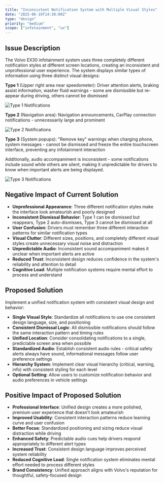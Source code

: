 ```yaml
---
title: "Inconsistent Notification System with Multiple Visual Styles"
date: "2025-06-19T14:30:00Z"
type: "design"
priority: "medium"
scope: ["infotainment", "ux"]
---
```


## Issue Description

The Volvo EX30 infotainment system uses three completely different notification styles at different screen locations, creating an inconsistent and unprofessional user experience. The system displays similar types of information using three distinct visual designs:

**Type 1** (Upper right area near speedometer): Driver attention alerts, braking assist information, washer fluid warnings - some are dismissible but re-appear during driving, others cannot be dismissed

![Type 1 Notifications](/issues/49-1.jpeg)

**Type 2** (Navigation area): Navigation announcements, CarPlay connection notifications - unnecessarily large and prominent

![Type 2 Notifications](/issues/49-2.JPG)

**Type 3** (System popups): "Remove key" warnings when charging phone, system messages - cannot be dismissed and freeze the entire touchscreen interface, preventing any infotainment interaction

Additionally, audio accompaniment is inconsistent - some notifications include sound while others are silent, making it unpredictable for drivers to know when important alerts are being displayed.

![Type 3 Notifications](/issues/49-3.jpeg)

## Negative Impact of Current Solution

- **Unprofessional Appearance**: Three different notification styles make the interface look amateurish and poorly designed
- **Inconsistent Dismissal Behavior**: Type 1 can be dismissed but reappears, Type 2 auto-dismisses, Type 3 cannot be dismissed at all
- **User Confusion**: Drivers must remember three different interaction patterns for similar notification types
- **Visual Clutter**: Different sizes, positions, and completely different visual styles create unnecessary visual noise and distraction
- **Unpredictable Audio**: Inconsistent sound accompaniment makes it unclear when important alerts are active
- **Reduced Trust**: Inconsistent design reduces confidence in the system's reliability and attention to detail
- **Cognitive Load**: Multiple notification systems require mental effort to process and understand

## Proposed Solution

Implement a unified notification system with consistent visual design and behavior:

- **Single Visual Style**: Standardize all notifications to use one consistent design language, size, and positioning
- **Consistent Dismissal Logic**: All dismissible notifications should follow the same interaction pattern and timing rules
- **Unified Location**: Consider consolidating notifications to a single, predictable screen area when possible
- **Standardized Audio**: Establish consistent audio rules - critical safety alerts always have sound, informational messages follow user preference settings
- **Hierarchy System**: Implement clear visual hierarchy (critical, warning, info) with consistent styling for each level
- **Optional Setting**: Allow users to customize notification behavior and audio preferences in vehicle settings

## Positive Impact of Proposed Solution

- **Professional Interface**: Unified design creates a more polished, premium user experience that doesn't look amateurish
- **Improved Usability**: Consistent interaction patterns reduce learning curve and user confusion
- **Better Focus**: Standardized positioning and sizing reduce visual distraction while driving
- **Enhanced Safety**: Predictable audio cues help drivers respond appropriately to different alert types
- **Increased Trust**: Consistent design language improves perceived system reliability
- **Reduced Cognitive Load**: Single notification system eliminates mental effort needed to process different styles
- **Brand Consistency**: Unified approach aligns with Volvo's reputation for thoughtful, safety-focused design
